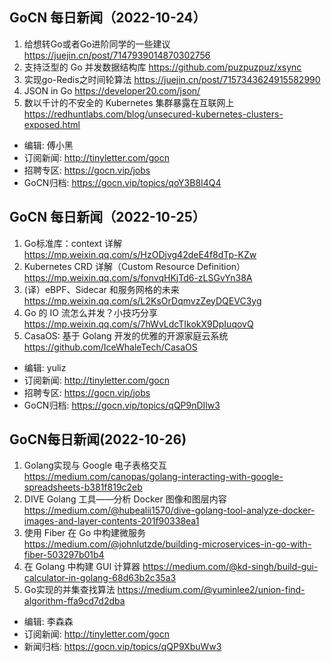 ## GoCN 每日新闻（2022-10-24）

1. 给想转Go或者Go进阶同学的一些建议 https://juejin.cn/post/7147939014870302756
2. 支持泛型的 Go 并发数据结构库 https://github.com/puzpuzpuz/xsync
3. 实现go-Redis之时间轮算法 https://juejin.cn/post/7157343624915582990
4. JSON in Go https://developer20.com/json/
5. 数以千计的不安全的 Kubernetes 集群暴露在互联网上 https://redhuntlabs.com/blog/unsecured-kubernetes-clusters-exposed.html

- 编辑: 傅小黑
- 订阅新闻: http://tinyletter.com/gocn
- 招聘专区: https://gocn.vip/jobs
- GoCN归档: https://gocn.vip/topics/qoY3B8I4Q4

## GoCN 每日新闻（2022-10-25）

1. Go标准库：context 详解 https://mp.weixin.qq.com/s/HzODjvg42deE4f8dTp-KZw
2. Kubernetes CRD 详解（Custom Resource Definition）https://mp.weixin.qq.com/s/fonvqHKjTd6-zLSGvYn38A
3. (译）eBPF、Sidecar 和服务网格的未来 https://mp.weixin.qq.com/s/L2KsOrDqmvzZeyDQEVC3yg
4. Go 的 IO 流怎么并发？小技巧分享 https://mp.weixin.qq.com/s/7hWvLdcTIkokX9DpIuqovQ
5. CasaOS: 基于 Golang 开发的优雅的开源家庭云系统 https://github.com/IceWhaleTech/CasaOS

- 编辑: yuliz
- 订阅新闻: http://tinyletter.com/gocn
- 招聘专区: https://gocn.vip/jobs
- GoCN归档: https://gocn.vip/topics/qQP9nDIlw3


## GoCN每日新闻(2022-10-26)

1. Golang实现与 Google 电子表格交互 https://medium.com/canopas/golang-interacting-with-google-spreadsheets-b381f819c2eb
2. DIVE Golang 工具——分析 Docker 图像和图层内容 https://medium.com/@hubealii1570/dive-golang-tool-analyze-docker-images-and-layer-contents-201f90338ea1
3. 使用 Fiber 在 Go 中构建微服务 https://medium.com/@johnlutzde/building-microservices-in-go-with-fiber-503297b01b4
4. 在 Golang 中构建 GUI 计算器 https://medium.com/@kd-singh/build-gui-calculator-in-golang-68d63b2c35a3
5. Go实现的并集查找算法 https://medium.com/@yuminlee2/union-find-algorithm-ffa9cd7d2dba

- 编辑: 李森森
- 订阅新闻: http://tinyletter.com/gocn
- 新闻归档: https://gocn.vip/topics/qQP9XbuWw3
